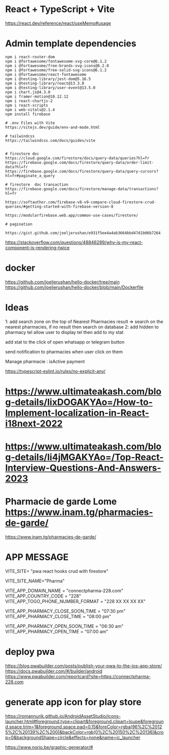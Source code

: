 # React + TypeScript + Vite
https://react.dev/reference/react/useMemo#usage

# Admin template dependencies
	npm i react-router-dom
	npm i @fortawesome/fontawesome-svg-core@6.1.2
	npm i @fortawesome/free-brands-svg-icons@6.2.0
	npm i @fortawesome/free-solid-svg-icons@6.1.2
	npm i @fortawesome/react-fontawesome
	npm i @testing-library/jest-dom@5.16.5
	npm i @testing-library/react@13.3.0
	npm i @testing-library/user-event@13.5.0
	npm i chart.js@4.3.0
	npm i framer-motion@10.12.12
	npm i react-chartjs-2
	npm i react-scripts
	npm i web-vitals@2.1.4
	npm install firebase

	# .env Files with Vite
	https://vitejs.dev/guide/env-and-mode.html

	# tailwindcss
	https://tailwindcss.com/docs/guides/vite


	# firestore doc
	https://cloud.google.com/firestore/docs/query-data/queries?hl=fr
	https://firebase.google.com/docs/firestore/query-data/order-limit-data?hl=fr
	https://firebase.google.com/docs/firestore/query-data/query-cursors?hl=fr#paginate_a_query

	# firestore  doc transaction 
	https://firebase.google.com/docs/firestore/manage-data/transactions?hl=fr

	https://softauthor.com/firebase-v8-v9-compare-cloud-firestore-crud-queries/#getting-started-with-firebase-version-8

	https://modularfirebase.web.app/common-use-cases/firestore/

	# pagination

	https://gist.github.com/joeljerushan/e931f5ee4a4ab3664bbd47d1b06b7264



https://stackoverflow.com/questions/48846289/why-is-my-react-component-is-rendering-twice


# docker 
https://github.com/joeljerushan/hello-docker/tree/main
https://github.com/joeljerushan/hello-docker/blob/main/Dockerfile


# Ideas
1: add search zone on the top of Nearest Pharmacies result
  => search on the nearest pharmacies, if no result then search on database
2: add hidden to pharmacy tel
   allow user to display tel then add to my stat

   add stat to the click of open whatsapp or telegram button

   send notification to pharmacies when user click on them

Manage pharmacie :
    isActive
	payment


https://typescript-eslint.io/rules/no-explicit-any/

# https://www.ultimateakash.com/blog-details/IixDOGAKYAo=/How-to-Implement-localization-in-React-i18next-2022

# https://www.ultimateakash.com/blog-details/Ii4jMGAKYAo=/Top-React-Interview-Questions-And-Answers-2023

# Pharmacie de garde Lome https://www.inam.tg/pharmacies-de-garde/
https://www.inam.tg/pharmacies-de-garde/




# APP MESSAGE

VITE_SITE= "pwa react hooks crud with firestore"


VITE_SITE_NAME="Pharma"

VITE_APP_DOMAIN_NAME = "connectpharma-228.com"
VITE_APP_COUNTRY_CODE = "228"
VITE_APP_TOGO_PHONE_NUMBER_FORMAT = "228 XX XX XX XX"

VITE_APP_PHARMACY_CLOSE_SOON_TIME = "07:30 pm"
VITE_APP_PHARMACY_CLOSE_TIME = "08:00 pm"

VITE_APP_PHARMACY_OPEN_SOON_TIME = "06:30 am"
VITE_APP_PHARMACY_OPEN_TIME = "07:00 am"


# deploy pwa 
https://blog.pwabuilder.com/posts/publish-your-pwa-to-the-ios-app-store/
https://docs.pwabuilder.com/#/builder/android
https://www.pwabuilder.com/reportcard?site=https://connectpharma-228.com

# generate app icon for play store
https://romannurik.github.io/AndroidAssetStudio/icons-launcher.html#foreground.type=clipart&foreground.clipart=loupe&foreground.space.trim=1&foreground.space.pad=0.15&foreColor=rgba(96%2C%20125%2C%20139%2C%200)&backColor=rgb(0%2C%20150%2C%20136)&crop=0&backgroundShape=circle&effects=none&name=ic_launcher


https://www.norio.be/graphic-generator/#